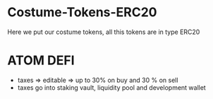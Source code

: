 # Costume-Tokens-ERC20
Here we put our costume tokens, all this tokens are in type ERC20

# ATOM DEFI
- taxes => editable => up to 30% on buy and 30 % on sell
- taxes go into staking vault, liquidity pool and development wallet
